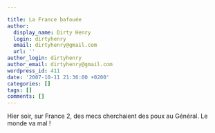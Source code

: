 ```yaml
---

title: La France bafouée
author:
  display_name: Dirty Henry
  login: dirtyhenry
  email: dirtyhenry@gmail.com
  url: ''
author_login: dirtyhenry
author_email: dirtyhenry@gmail.com
wordpress_id: 411
date: '2007-10-11 21:36:00 +0200'
categories: []
tags: []
comments: []
---
```

Hier soir, sur France 2, des mecs cherchaient des poux au Général. Le monde va mal !

